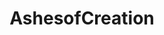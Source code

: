 ---
title: AshesofCreation
crosslinks:
- MMORPG
- ashofcreation_refunds
- wow
- CamelotUnchained
- AoCReferrals
- Eve
- starcitizen
- explainlikeimfive
- lol
- Ashes_of_Creation
- shittykickstarters
- AoC_RolePlaying
- AshesRecruitment
- DerekSmart
---